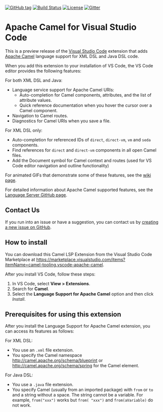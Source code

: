 [![GitHub tag](https://img.shields.io/github/tag/camel-tooling/camel-lsp-client-vscode.svg?style=plastic)]()
[![Build Status](https://travis-ci.org/camel-tooling/camel-lsp-client-vscode.svg?branch=master)](https://travis-ci.org/camel-tooling/camel-lsp-client-vscode)
[![License](https://img.shields.io/badge/license-Apache%202-blue.svg)]()
[![Gitter](https://img.shields.io/gitter/room/camel-tooling/Lobby.js.svg)](https://gitter.im/camel-tooling/Lobby)

# Apache Camel for Visual Studio Code
This is a preview release of the [Visual Studio Code](https://code.visualstudio.com/) extension that adds [Apache Camel](http://camel.apache.org/) language support for XML DSL and Java DSL code.
  
When you add this extension to your installation of VS Code, the VS Code editor provides the following features:

For both XML DSL and Java:
* Language service support for Apache Camel URIs:
  * Auto-completion for Camel components, attributes, and the list of attribute values.
  * Quick reference documentation when you hover the cursor over a Camel component.
* Navigation to Camel routes.
* Diagnostics for Camel URIs when you save a file.

For XML DSL only:
* Auto-completion for referenced IDs of `direct`, `direct-vm`, `vm` and `seda` components.
* Find references for `direct` and `direct-vm` components in all open Camel files.
* Add the Document symbol for Camel context and routes (used for VS Code editor navigation and outline functionality)

For animated GIFs that demonstrate some of these features, see the [wiki page](https://github.com/camel-tooling/camel-lsp-client-vscode/wiki/Apache-Camel-for-Visual-Studio-Code-wiki).

For detailed information about Apache Camel supported features, see the [Language Server GitHub page](https://github.com/camel-tooling/camel-language-server#features).

## Contact Us
If you run into an issue or have a suggestion, you can contact us by [creating a new issue on GitHub](https://github.com/camel-tooling/camel-lsp-client-vscode/issues).

## How to install
You can download this Camel LSP Extension from the Visual Studio Code Marketplace at https://marketplace.visualstudio.com/items?itemName=camel-tooling.vscode-apache-camel.

After you install VS Code, follow these steps:
1. In VS Code, select **View > Extensions**.
2. Search for **Camel**.
3. Select the **Language Support for Apache Camel** option and then click *Install*.

## Prerequisites for using this extension

After you install the Language Support for Apache Camel extension, you can access its features as follows:
 
For XML DSL:
* You use an `.xml` file extension.
* You specify the Camel namespace http://camel.apache.org/schema/blueprint or http://camel.apache.org/schema/spring for the Camel element.

For Java DSL:
* You use a `.java` file extension. 
* You specify Camel (usually from an imported package) with `from` or `to` and a string without a space. The string cannot be a variable. For example, `from("xxx")` works but `from( "xxx")` and `from(aVariable)` do not work.

